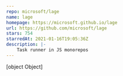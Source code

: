 ```yaml
---
repo: microsoft/lage
name: lage
homepage: https://microsoft.github.io/lage
url: https://github.com/microsoft/lage
stars: 754
starredAt: 2021-01-16T19:05:36Z
description: |-
    Task runner in JS monorepos
---
```


[object Object]
